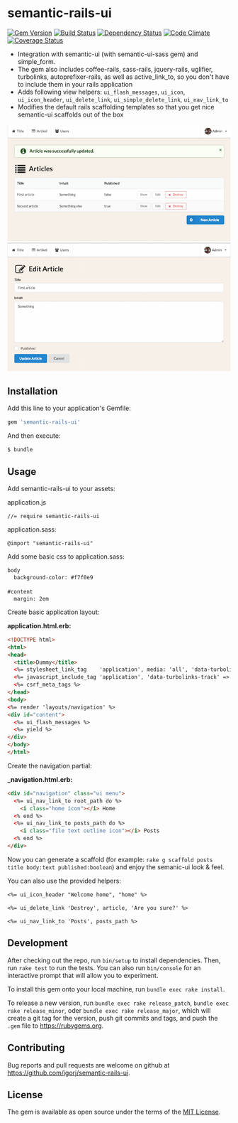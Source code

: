 # semantic-rails-ui

[![Gem Version](http://img.shields.io/gem/v/semantic-rails-ui.svg)][gem]
[![Build Status](http://img.shields.io/travis/igorj/semantic-rails-ui.svg)][travis]
[![Dependency Status](http://img.shields.io/gemnasium/igorj/semantic-rails-ui.svg)][gemnasium]
[![Code Climate](http://img.shields.io/codeclimate/github/igorj/semantic-rails-ui.svg)][codeclimate]
[![Coverage Status](http://img.shields.io/coveralls/igorj/semantic-rails-ui.svg)][coveralls]

[gem]: https://rubygems.org/gems/semantic-rails-ui
[travis]: http://travis-ci.org/igorj/semantic-rails-ui
[gemnasium]: https://gemnasium.com/igorj/semantic-rails-ui
[codeclimate]: https://codeclimate.com/github/igorj/semantic-rails-ui
[coveralls]: https://coveralls.io/r/igorj/semantic-rails-ui


- Integration with semantic-ui (with semantic-ui-sass gem) and simple_form.
- The gem also includes coffee-rails, sass-rails, jquery-rails, uglifier, turbolinks, autoprefixer-rails, as well as active_link_to, so you don't have to include them in your rails application
- Adds following view helpers: `ui_flash_messages`, `ui_icon`, `ui_icon_header`, `ui_delete_link`, `ui_simple_delete_link`, `ui_nav_link_to`
- Modifies the default rails scaffolding templates so that you get nice semantic-ui scaffolds out of the box

![List scaffold screenshot](docs/list.png)
![Form scaffold screenshot](docs/form.png)

## Installation

Add this line to your application's Gemfile:

```ruby
gem 'semantic-rails-ui'
```

And then execute:

    $ bundle


## Usage

Add semantic-rails-ui to your assets: 

application.js
```
//= require semantic-rails-ui
```

application.sass: 
```
@import "semantic-rails-ui"
```

Add some basic css to application.sass: 
```
body
  background-color: #f7f0e9

#content
  margin: 2em
```


Create basic application layout: 

**application.html.erb:**
```html
<!DOCTYPE html>
<html>
<head>
  <title>Dummy</title>
  <%= stylesheet_link_tag    'application', media: 'all', 'data-turbolinks-track' => true %>
  <%= javascript_include_tag 'application', 'data-turbolinks-track' => true %>
  <%= csrf_meta_tags %>
</head>
<body>
<%= render 'layouts/navigation' %>
<div id="content">
  <%= ui_flash_messages %>
  <%= yield %>
</div>
</body>
</html>
```

Create the navigation partial: 

**_navigation.html.erb:**
```html
<div id="navigation" class="ui menu">
  <%= ui_nav_link_to root_path do %>
    <i class="home icon"></i> Home
  <% end %>
  <%= ui_nav_link_to posts_path do %>
    <i class="file text outline icon"></i> Posts
  <% end %>
</div>
```

Now you can generate a scaffold (for example: `rake g scaffold posts title body:text published:boolean`) and enjoy the semanic-ui look & feel. 

You can also use the provided helpers: 

```
<%= ui_icon_header "Welcome home", "home" %>
```

```
<%= ui_delete_link 'Destroy', article, 'Are you sure?' %>
```

```
<%= ui_nav_link_to 'Posts', posts_path %>
```


## Development

After checking out the repo, run `bin/setup` to install dependencies. Then, run `rake test` to run the tests. You can also run `bin/console` for an interactive prompt that will allow you to experiment.

To install this gem onto your local machine, run `bundle exec rake install`. 

To release a new version, run `bundle exec rake release_patch`, `bundle exec rake release_minor`, oder `bundle exec rake release_major`, which will create a git tag for the version, push git commits and tags, and push the `.gem` file to https://rubygems.org.

## Contributing

Bug reports and pull requests are welcome on github at https://github.com/igorj/semantic-rails-ui.

## License

The gem is available as open source under the terms of the [MIT License](http://opensource.org/licenses/MIT).

